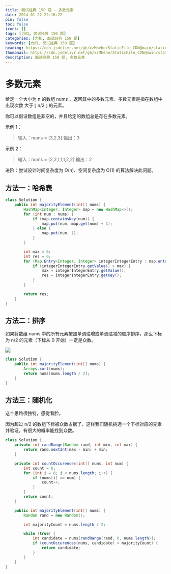 ```yaml
---
title: 面试经典 150 题 - 多数元素
date: 2024-01-22 22:16:22
pin: false
toc: false
icons: []
tags: [力扣, 面试经典 150 题]
categories: [力扣, 面试经典 150 题]
keywords: [力扣, 面试经典 150 题]
headimg: https://cdn.jsdelivr.net/gh/xzMhehe/StaticFile_CDN@main/static/img/gf/20240122223908.png
thumbnail: https://cdn.jsdelivr.net/gh/xzMhehe/StaticFile_CDN@main/static/img/gf/20240122223908.png
description: 面试经典 150 题, 多数元素
---
```


# 多数元素
给定一个大小为 n 的数组 nums ，返回其中的多数元素。多数元素是指在数组中出现次数 大于 ⌊ n/2 ⌋ 的元素。

你可以假设数组是非空的，并且给定的数组总是存在多数元素。


示例 1：

>输入：nums = [3,2,3]
输出：3

示例 2：

>输入：nums = [2,2,1,1,1,2,2]
输出：2


进阶：尝试设计时间复杂度为 O(n)、空间复杂度为 O(1) 的算法解决此问题。

## 方法一：哈希表


```java
class Solution {
    public int majorityElement(int[] nums) {
        HashMap<Integer, Integer> map = new HashMap<>();
        for (int num : nums) {
            if (map.containsKey(num)) {
                map.put(num, map.get(num) + 1);
            } else {
                map.put(num, 1);
            }
        }

        int max = 0;
        int res = 0;
        for (Map.Entry<Integer, Integer> integerIntegerEntry : map.entrySet()) {
            if (integerIntegerEntry.getValue() > max) {
                max = integerIntegerEntry.getValue();
                res = integerIntegerEntry.getKey();
            }
        }

        return res;
    }
}
```



## 方法二：排序
如果将数组 nums 中的所有元素按照单调递增或单调递减的顺序排序，那么下标为 n/2 的元素（下标从 0 开始）一定是众数。

![](https://cdn.jsdelivr.net/gh/xzMhehe/StaticFile_CDN@main/static/img/gf/20240122222552.png)


```java
class Solution {
    public int majorityElement(int[] nums) {
        Arrays.sort(nums);
        return nums[nums.length / 2];
    }
}
```


## 方法三：随机化
这个思路很独特，感觉看脸。

因为超过 n/2 的数组下标被众数占据了，这样我们随机挑选一个下标对应的元素并验证，有很大的概率能找到众数。

```java
class Solution {
    private int randRange(Random rand, int min, int max) {
        return rand.nextInt(max - min) + min;
    }

    private int countOccurences(int[] nums, int num) {
        int count = 0;
        for (int i = 0; i < nums.length; i++) {
            if (nums[i] == num) {
                count++;
            }
        }
        return count;
    }

    public int majorityElement(int[] nums) {
        Random rand = new Random();

        int majorityCount = nums.length / 2;

        while (true) {
            int candidate = nums[randRange(rand, 0, nums.length)];
            if (countOccurences(nums, candidate) > majorityCount) {
                return candidate;
            }
        }
    }
}
```



